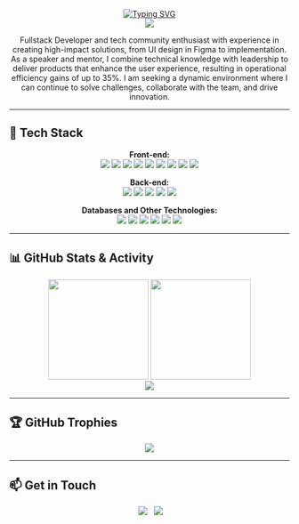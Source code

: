 <div align="center">
  <a href="https://git.io/typing-svg">
    <img src="https://readme-typing-svg.demolab.com?font=Fira+Code&weight=700&size=30&pause=1000&color=FFFFFF&center=true&vCenter=true&width=435&lines=Hi%2C+I'm+Vitor+Xavier!+%F0%9F%91%8B;Fullstack+Developer;Tech+Enthusiast;Speaker+and+Mentor" alt="Typing SVG" />
  </a>
  <br>
  <img src="https://komarev.com/ghpvc/?username=vxc333&color=blue&style=flat-square" />
</div>

<p align="center">
  Fullstack Developer and tech community enthusiast with experience in creating high-impact solutions, from UI design in Figma to implementation. As a speaker and mentor, I combine technical knowledge with leadership to deliver products that enhance the user experience, resulting in operational efficiency gains of up to 35%. I am seeking a dynamic environment where I can continue to solve challenges, collaborate with the team, and drive innovation.
</p>

---

## 🚀 Tech Stack

<p align="center">
  <strong>Front-end:</strong><br>
  <img src="https://img.shields.io/badge/HTML5-E34F26?style=for-the-badge&logo=html5&logoColor=white" />
  <img src="https://img.shields.io/badge/CSS3-1572B6?style=for-the-badge&logo=css3&logoColor=white" />
  <img src="https://img.shields.io/badge/Sass-CC6699?style=for-the-badge&logo=sass&logoColor=white" />
  <img src="https://img.shields.io/badge/JavaScript-F7DF1E?style=for-the-badge&logo=javascript&logoColor=black" />
  <img src="https://img.shields.io/badge/TypeScript-3178C6?style=for-the-badge&logo=typescript&logoColor=white" />
  <img src="https://img.shields.io/badge/React-20232A?style=for-the-badge&logo=react&logoColor=61DAFB" />
  <img src="https://img.shields.io/badge/Vue.js-35495E?style=for-the-badge&logo=vue.js&logoColor=4FC08D" />
  <img src="https://img.shields.io/badge/Next.js-000000?style=for-the-badge&logo=next.js&logoColor=white" />
  <img src="https://img.shields.io/badge/Tailwind_CSS-38B2AC?style=for-the-badge&logo=tailwind-css&logoColor=white" />
</p>
<p align="center">
  <strong>Back-end:</strong><br>
  <img src="https://img.shields.io/badge/PHP-777BB4?style=for-the-badge&logo=php&logoColor=white" />
  <img src="https://img.shields.io/badge/Node.js-339933?style=for-the-badge&logo=nodedotjs&logoColor=white" />
  <img src="https://img.shields.io/badge/Python-3776AB?style=for-the-badge&logo=python&logoColor=white" />
  <img src="https://img.shields.io/badge/Laravel-FF2D20?style=for-the-badge&logo=laravel&logoColor=white" />
  <img src="https://img.shields.io/badge/FastAPI-009688?style=for-the-badge&logo=fastapi&logoColor=white" />
</p>
<p align="center">
  <strong>Databases and Other Technologies:</strong><br>
  <img src="https://img.shields.io/badge/PostgreSQL-316192?style=for-the-badge&logo=postgresql&logoColor=white" />
  <img src="https://img.shields.io/badge/MySQL-4479A1?style=for-the-badge&logo=mysql&logoColor=white" />
  <img src="https://img.shields.io/badge/MongoDB-4EA94B?style=for-the-badge&logo=mongodb&logoColor=white" />
  <img src="https://img.shields.io/badge/Docker-2496ED?style=for-the-badge&logo=docker&logoColor=white" />
  <img src="https://img.shields.io/badge/Git-F05032?style=for-the-badge&logo=git&logoColor=white" />
  <img src="https://img.shields.io/badge/Nginx-009639?style=for-the-badge&logo=nginx&logoColor=white" />
</p>

---

## 📊 GitHub Stats & Activity

<div align="center">
  <img height="180em" src="https://github-readme-stats.vercel.app/api?username=vxc333&show_icons=true&theme=dark&include_all_commits=true&count_private=true"/>
  <img height="180em" src="https://github-readme-stats.vercel.app/api/top-langs/?username=vxc333&layout=compact&langs_count=7&theme=dark"/>
  <br>
  <img src="https://github-readme-stats.vercel.app/api/wakatime?username=vxc333&theme=dark&layout=compact" />
</div>

---

## 🏆 GitHub Trophies

<div align="center">
  <img src="https://github-profile-trophy.vercel.app/?username=vxc333&theme=darkhub&column=7" />
</div>

---

## 📫 Get in Touch

<div align="center">
  <a href="mailto:vitor.xavier.dev@gmail.com"><img src="https://img.shields.io/badge/-Gmail-%23333?style=for-the-badge&logo=gmail&logoColor=white" target="_blank"></a>
  <a href="https://www.linkedin.com/in/vitorxaviercorreia" target="_blank"><img src="https://img.shields.io/badge/-LinkedIn-%230077B5?style=for-the-badge&logo=linkedin&logoColor=white" target="_blank"></a> 
</div>
